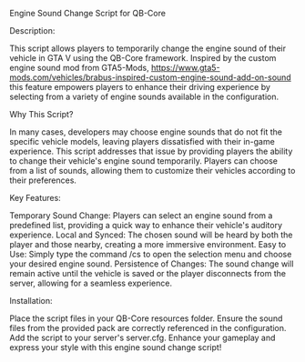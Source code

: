 Engine Sound Change Script for QB-Core

Description:

This script allows players to temporarily change the engine sound of their vehicle in GTA V using the QB-Core framework. Inspired by the custom engine sound mod from GTA5-Mods, https://www.gta5-mods.com/vehicles/brabus-inspired-custom-engine-sound-add-on-sound
this feature empowers players to enhance their driving experience by selecting from a variety of engine sounds available in the configuration.

Why This Script?

In many cases, developers may choose engine sounds that do not fit the specific vehicle models, leaving players dissatisfied with their in-game experience. This script addresses that issue by providing players the ability to change their vehicle's engine sound temporarily. Players can choose from a list of sounds, allowing them to customize their vehicles according to their preferences.

Key Features:

Temporary Sound Change: Players can select an engine sound from a predefined list, providing a quick way to enhance their vehicle's auditory experience.
Local and Synced: The chosen sound will be heard by both the player and those nearby, creating a more immersive environment.
Easy to Use: Simply type the command /cs to open the selection menu and choose your desired engine sound.
Persistence of Changes: The sound change will remain active until the vehicle is saved or the player disconnects from the server, allowing for a seamless experience.

Installation:

Place the script files in your QB-Core resources folder.
Ensure the sound files from the provided pack are correctly referenced in the configuration.
Add the script to your server's server.cfg.
Enhance your gameplay and express your style with this engine sound change script!
